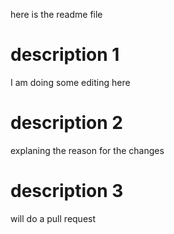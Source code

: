 here is the readme file

# description 1
I am doing some editing here

# description 2
explaning the reason for the changes

# description 3
will do a pull request

